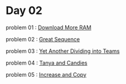 # Day 02

problem 01 : [ Download More RAM ](https://codeforces.com/contest/1629/problem/A)

problem 02 : [ Great Sequence ](https://codeforces.com/contest/1642/problem/C)

problem 03 : [ Yet Another Dividing into Teams ](https://codeforces.com/contest/1249/problem/A)

problem 04 : [ Tanya and Candies ](https://codeforces.com/contest/1118/problem/B)

problem 05 : [ Increase and Copy ](https://codeforces.com/contest/1426/problem/C)
